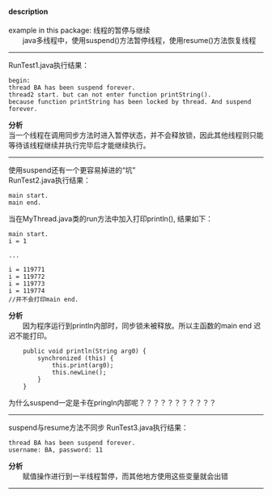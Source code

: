 #### description
example in this package: 线程的暂停与继续    
&emsp;&emsp;java多线程中，使用suspend()方法暂停线程，使用resume()方法恢复线程

*** 
RunTest1.java执行结果：
```
begin: 
thread BA has been suspend forever. 
thread2 start. but can not enter function printString().
because function printString has been locked by thread. And suspend forever. 
```
**分析**     
当一个线程在调用同步方法时进入暂停状态，并不会释放锁，因此其他线程则只能等待该线程继续并执行完毕后才能继续执行。
***
使用suspend还有一个更容易掉进的“坑”    
RunTest2.java执行结果：
```
main start.
main end.
```
当在MyThread.java类的run方法中加入打印println(), 结果如下：
```
main start.
i = 1

...

i = 119771
i = 119772
i = 119773
i = 119774
//并不会打印main end. 
```
**分析**    
&emsp;&emsp;因为程序运行到println内部时，同步锁未被释放。所以主函数的main end 迟迟不能打印。
```
    public void println(String arg0) {
        synchronized (this) {
            this.print(arg0);
            this.newLine();
        }
    }
```
为什么suspend一定是卡在pringln内部呢？？？？？？？？？？？
***
suspend与resume方法不同步
RunTest3.java执行结果：
```
thread BA has been suspend forever. 
username: BA, password: 11
```
**分析**    
&emsp;&emsp;赋值操作进行到一半线程暂停，而其他地方使用这些变量就会出错
***




